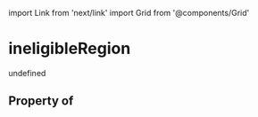 import Link from 'next/link'
import Grid from '@components/Grid'

# ineligibleRegion

undefined

## Property of



